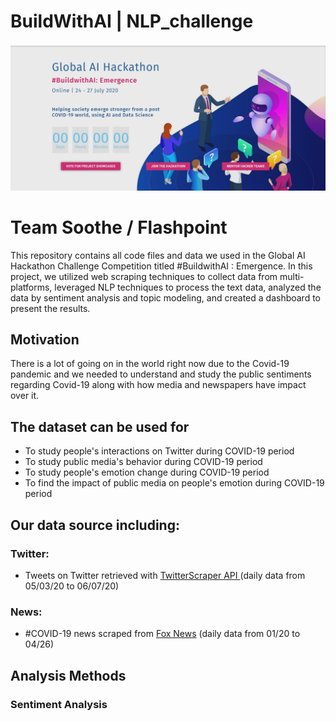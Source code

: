 # BuildWithAI | NLP_challenge

![](Images/image.jpg)

# Team Soothe / Flashpoint
This repository contains all code files and data we used in the Global AI Hackathon Challenge Competition titled #BuildwithAI : Emergence. In this project, we utilized web scraping techniques to collect data from multi-platforms, leveraged NLP techniques to process the text data, analyzed the data by sentiment analysis and topic modeling, and created a dashboard to present the results. 

## Motivation
There is a lot of going on in the world right now due to the Covid-19 pandemic and we needed to understand and study the public sentiments regarding Covid-19 along with how media and newspapers have impact over it.

## The dataset can be used for 
- To study people's interactions on Twitter during COVID-19 period
- To study public media's behavior during COVID-19 period
- To study people's emotion change during COVID-19 period
- To find the impact of public media on people's emotion during COVID-19 period

## Our data source including:

### Twitter:
* Tweets on Twitter retrieved with [TwitterScraper API ](https://github.com/taspinar/twitterscraper) (daily data from 05/03/20 to 06/07/20)

### News:
* #COVID-19 news scraped from [Fox News](https://www.foxnews.com/) (daily data from 01/20 to 04/26)

## Analysis Methods

### Sentiment Analysis

